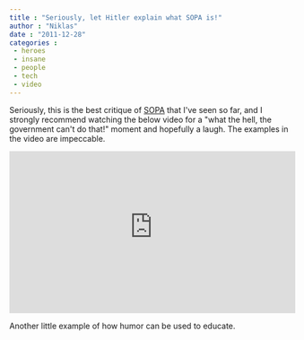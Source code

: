 ```yaml
---
title : "Seriously, let Hitler explain what SOPA is!"
author : "Niklas"
date : "2011-12-28"
categories : 
 - heroes
 - insane
 - people
 - tech
 - video
---
```


Seriously, this is the best critique of [SOPA](https://niklasblog.com/?p=9450) that I've seen so far, and I strongly recommend watching the below video for a "what the hell, the government can't do that!" moment and hopefully a laugh. The examples in the video are impeccable.

<iframe width="510" height="289" src="https://www.youtube-nocookie.com/embed/uvXo4sGB7zM?rel=0" frameborder="0" allowfullscreen></iframe>

Another little example of how humor can be used to educate.
